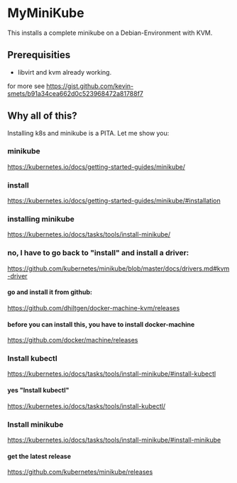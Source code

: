 # MyMiniKube

This installs a complete minikube on a Debian-Environment with KVM.

## Prerequisities

* libvirt and kvm already working.

for more see https://gist.github.com/kevin-smets/b91a34cea662d0c523968472a81788f7

## Why all of this?

Installing k8s and minikube is a PITA. Let me show you:

### minikube

https://kubernetes.io/docs/getting-started-guides/minikube/

### install

https://kubernetes.io/docs/getting-started-guides/minikube/#installation

### installing minikube

https://kubernetes.io/docs/tasks/tools/install-minikube/

### no, I have to go back to "install" and install a driver:

https://github.com/kubernetes/minikube/blob/master/docs/drivers.md#kvm-driver

#### go and install it from github:

https://github.com/dhiltgen/docker-machine-kvm/releases

#### before you can install this, you have to install docker-machine

https://github.com/docker/machine/releases

### Install kubectl

https://kubernetes.io/docs/tasks/tools/install-minikube/#install-kubectl

#### yes "Install kubectl"

https://kubernetes.io/docs/tasks/tools/install-kubectl/

### Install minikube

https://kubernetes.io/docs/tasks/tools/install-minikube/#install-minikube

#### get the latest release

https://github.com/kubernetes/minikube/releases
